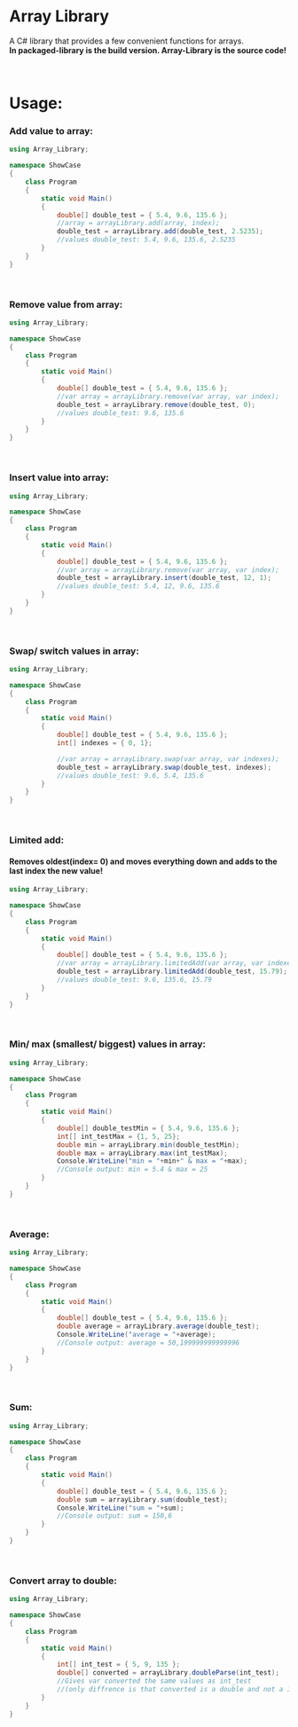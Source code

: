 # Array Library

A C# library that provides a few convenient functions for arrays.<br>
**In packaged-library is the build version. Array-Library is the source code!**

<br>

# Usage:

### Add value to array:

```C#
using Array_Library;

namespace ShowCase
{
    class Program
    {
        static void Main()
        {
            double[] double_test = { 5.4, 9.6, 135.6 };
            //array = arrayLibrary.add(array, index);
            double_test = arrayLibrary.add(double_test, 2.5235);
            //values double_test: 5.4, 9.6, 135.6, 2.5235
        }
    }
}
```

<br>

### Remove value from array:

```C#
using Array_Library;

namespace ShowCase
{
    class Program
    {
        static void Main()
        {
            double[] double_test = { 5.4, 9.6, 135.6 };
            //var array = arrayLibrary.remove(var array, var index);
            double_test = arrayLibrary.remove(double_test, 0);
            //values double_test: 9.6, 135.6
        }
    }
}
```

<br>

### Insert value into array:

```C#
using Array_Library;

namespace ShowCase
{
    class Program
    {
        static void Main()
        {
            double[] double_test = { 5.4, 9.6, 135.6 };
            //var array = arrayLibrary.remove(var array, var index);
            double_test = arrayLibrary.insert(double_test, 12, 1);
            //values double_test: 5.4, 12, 9.6, 135.6
        }
    }
}
```

<br>

### Swap/ switch values in array:

```C#
using Array_Library;

namespace ShowCase
{
    class Program
    {
        static void Main()
        {
            double[] double_test = { 5.4, 9.6, 135.6 };
            int[] indexes = { 0, 1};

            //var array = arrayLibrary.swap(var array, var indexes);
            double_test = arrayLibrary.swap(double_test, indexes);
            //values double_test: 9.6, 5.4, 135.6
        }
    }
}
```

<br>

### Limited add:

#### Removes oldest(index= 0) and moves everything down and adds to the last index the new value!

```C#
using Array_Library;

namespace ShowCase
{
    class Program
    {
        static void Main()
        {
            double[] double_test = { 5.4, 9.6, 135.6 };
            //var array = arrayLibrary.limitedAdd(var array, var indexes);
            double_test = arrayLibrary.limitedAdd(double_test, 15.79);
            //values double_test: 9.6, 135.6, 15.79
        }
    }
}
```

<br>

### Min/ max (smallest/ biggest) values in array:

```C#
using Array_Library;

namespace ShowCase
{
    class Program
    {
        static void Main()
        {
            double[] double_testMin = { 5.4, 9.6, 135.6 };
            int[] int_testMax = {1, 5, 25};
            double min = arrayLibrary.min(double_testMin);
            double max = arrayLibrary.max(int_testMax);
            Console.WriteLine("min = "+min+" & max = "+max);
            //Console output: min = 5.4 & max = 25
        }
    }
}
```

<br>

### Average:

```C#
using Array_Library;

namespace ShowCase
{
    class Program
    {
        static void Main()
        {
            double[] double_test = { 5.4, 9.6, 135.6 };
            double average = arrayLibrary.average(double_test);
            Console.WriteLine("average = "+average);
            //Console output: average = 50,199999999999996
        }
    }
}
```

<br>

### Sum:

```C#
using Array_Library;

namespace ShowCase
{
    class Program
    {
        static void Main()
        {
            double[] double_test = { 5.4, 9.6, 135.6 };
            double sum = arrayLibrary.sum(double_test);
            Console.WriteLine("sum = "+sum);
            //Console output: sum = 150,6
        }
    }
}
```

<br>

### Convert array to double:

```C#
using Array_Library;

namespace ShowCase
{
    class Program
    {
        static void Main()
        {
            int[] int_test = { 5, 9, 135 };
            double[] converted = arrayLibrary.doubleParse(int_test);
            //Gives var converted the same values as int_test
            //(only diffrence is that converted is a double and not a int)
        }
    }
}
```

<br>
